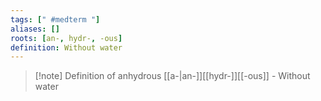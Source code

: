 ```yaml
---
tags: [" #medterm "]
aliases: []
roots: [an-, hydr-, -ous]
definition: Without water
---
```

>[!note] Definition of anhydrous
>[[a-|an-]][[hydr-]][[-ous]] - Without water
